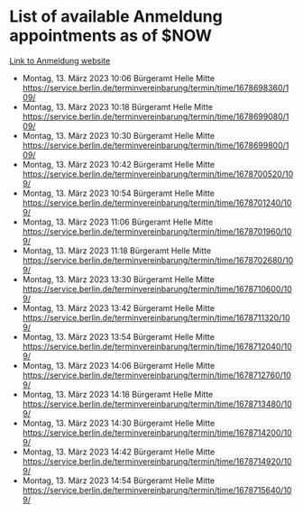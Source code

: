 # List of available Anmeldung appointments as of $NOW
[Link to Anmeldung website](https://service.berlin.de/terminvereinbarung/termin/tag.php?termin=1&anliegen[]=120686&dienstleisterlist=122210,122217,327316,122219,327312,122227,327314,122231,327346,122243,327348,122254,122252,329742,122260,329745,122262,329748,122271,327278,122273,327274,122277,327276,330436,122280,327294,122282,327290,122284,327292,122291,327270,122285,327266,122286,327264,122296,327268,150230,329760,122297,327286,122294,327284,122312,329763,122314,329775,122304,327330,122311,327334,122309,327332,317869,122281,327352,122279,329772,122283,122276,327324,122274,327326,122267,329766,122246,327318,122251,327320,122257,327322,122208,327298,122226,327300&herkunft=http%3A%2F%2Fservice.berlin.de%2Fdienstleistung%2F120686%2F)
- Montag, 13. März 2023 10:06 Bürgeramt Helle Mitte https://service.berlin.de/terminvereinbarung/termin/time/1678698360/109/
- Montag, 13. März 2023 10:18 Bürgeramt Helle Mitte https://service.berlin.de/terminvereinbarung/termin/time/1678699080/109/
- Montag, 13. März 2023 10:30 Bürgeramt Helle Mitte https://service.berlin.de/terminvereinbarung/termin/time/1678699800/109/
- Montag, 13. März 2023 10:42 Bürgeramt Helle Mitte https://service.berlin.de/terminvereinbarung/termin/time/1678700520/109/
- Montag, 13. März 2023 10:54 Bürgeramt Helle Mitte https://service.berlin.de/terminvereinbarung/termin/time/1678701240/109/
- Montag, 13. März 2023 11:06 Bürgeramt Helle Mitte https://service.berlin.de/terminvereinbarung/termin/time/1678701960/109/
- Montag, 13. März 2023 11:18 Bürgeramt Helle Mitte https://service.berlin.de/terminvereinbarung/termin/time/1678702680/109/
- Montag, 13. März 2023 13:30 Bürgeramt Helle Mitte https://service.berlin.de/terminvereinbarung/termin/time/1678710600/109/
- Montag, 13. März 2023 13:42 Bürgeramt Helle Mitte https://service.berlin.de/terminvereinbarung/termin/time/1678711320/109/
- Montag, 13. März 2023 13:54 Bürgeramt Helle Mitte https://service.berlin.de/terminvereinbarung/termin/time/1678712040/109/
- Montag, 13. März 2023 14:06 Bürgeramt Helle Mitte https://service.berlin.de/terminvereinbarung/termin/time/1678712760/109/
- Montag, 13. März 2023 14:18 Bürgeramt Helle Mitte https://service.berlin.de/terminvereinbarung/termin/time/1678713480/109/
- Montag, 13. März 2023 14:30 Bürgeramt Helle Mitte https://service.berlin.de/terminvereinbarung/termin/time/1678714200/109/
- Montag, 13. März 2023 14:42 Bürgeramt Helle Mitte https://service.berlin.de/terminvereinbarung/termin/time/1678714920/109/
- Montag, 13. März 2023 14:54 Bürgeramt Helle Mitte https://service.berlin.de/terminvereinbarung/termin/time/1678715640/109/
